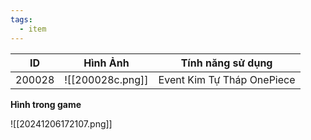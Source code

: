 ```yaml
---
tags:
  - item
---
```


| ID     | Hình Ảnh         | Tính năng sử dụng          |
| ------ | ---------------- | -------------------------- |
| 200028 | ![[200028c.png]] | Event Kim Tự Tháp OnePiece |
**Hình trong game**

![[20241206172107.png]]